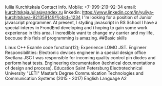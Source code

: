 Iuliia Kurchitskaia
Contact Info.
Mobile: +7-999-219-92-34
email: kurchitskajaJulia@yandex.ru
linkedin: https://www.linkedin.com/in/yuliya-kurchitskaya-921359149/?jobid=1234
I 'm looking for a position of Junior javascript programmer.
At present, I styding javascript in RS School
I have a special interes in FrondEnd developing and i hoping to gain some work experiense in this area.
I incredible want to change my carrier and my life, becouse this fiels of programming is amazing.
##Basic skills

Linux
C++
Examle code function(12);
Experience
LOMO JST. Engineer
Responsibilities: Electronic devices engineer in a special design office
Svetlana JSC
I was responsible for incoming quality control pin diodes and perform heat tests.
Engineering documentation (technical documentations of design and process).
Education
Saint Petersburg Electrotechnical University "LETI"
Master’s Degree
Communication Technologies and Communication Systems (2015 - 2017)
English Language A2
